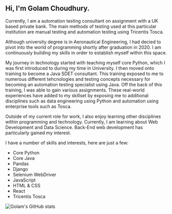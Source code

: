 ## Hi, I'm Golam Choudhury. 

Currently, I am a automation testing consultant on assignment with a UK based private bank. The main methods of testing used at this particular institution are manual testing and automation testing using Tricentis Tosca. 

Although university degree is in Aeronautical Engineering, I  had decied to pivot into the world of programming shortly after graduation in 2020. 
I am continuously building my skills in order to establish myself within this space. 

My journey in technology started with teaching myself core Python, which I was first introduced to during my time in University. I then moved onto training to become a Java SDET consultant. 
This training exposed to me to numerous different tehcnologies and testing concepts necessary for becoming an automation testing specialist using Java. Off the back of this training, I was able to gain various assignments. 
These real-world experiences have added to my skillset by exposing me to additional disciplines such as data engineering using Python and automation using enterprise tools such as Tosca. 

Outside of my current role for work, I also enjoy learning other disciplines within programming and technology. Currently, I am learning about Web Development and Data Science. Back-End web development has particularly gained my interest.

I have a number of skills and interests, here are just a few:
- Core Python
- Core Java
- Pandas
- Django
- Selenium WebDriver
- JavaScript
- HTML & CSS
- React
- Tricentis Tosca


![Golam's GitHub stats](https://github-readme-stats.vercel.app/api?username=GolCh-7&show_icons=true&theme=swift)


